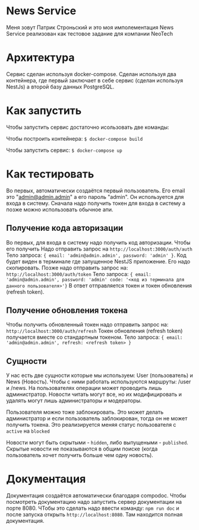 # News Service
Меня зовут Патрик Строньский и это моя имполементация News Service реализован как тестовое задание для компании NeoTech

# Архитектура
Сервис сделан используя docker-compose. Сделан используя два контейнера, где первый заключает в себе сервис (сделан используя NestJs) а второй базу данных PostgreSQL. 

# Как запустить
Чтобы запустить сервис достаточно исользовать две команды:

Чтобы построить контейнера:
```$ docker-compose build```

Чтобы запустить сервис:
```$ docker-compose up```

# Как тестировать
Во первых, автоматически создаётся первый пользователь. Его email это "admin@admin.admin" а его пароль "admin". Он используется для входа в систему. Сначала надо получить токен для входа в систему а позже можно использовать обычное апи.

## Получение кода авторизации
Во первых, для входа в систему надо получить код авторизации. Чтобы его получить Надо отправить запрос на `http://localhost:3000/auth/auth`
Тело запроса: `{ email: 'admin@admin.admin', password: 'admin' }`. Код будет виден в терминале где запущенное NestJS приложение. Его надо скопировать. Позже надо отправить запрос на: `http://localhost:3000/auth/token`
Тело запроса: `{ email: 'admin@admin.admin', password: 'admin' code: '<код из терминала для данного пользователя>'}`
В ответ отправляется токен и токен обновления (refresh token).

## Получение обновления токена
Чтобы получить обновленный токен надо отправить запрос на: `http://localhost:3000/auth/refresh`
Токен обновления (refresh token) получается вместе со стандартным токеном.
Тело запроса: `{ email: 'admin@admin.admin', refresh: <refresh token> }`

## Сущности
У нас есть две сущности которые мы используем: User (пользователь) и News (Новость). Чтобы с ними работать используются маршруты: /user и /news. На пользователях операции может проводить лишь администратор. Новости читать могут все, но их модифицировать и удалять могут лишь администраторы и модераторы.

Пользователя можно тоже заблокировать. Это может делать администратор и если пользователь заблокирован, тогда он не может получить токена. Это реализируется меняя статус пользователя с `active` на `blocked`

Новости могут быть скрытыми - `hidden`, либо выпущеными - `published`. Скрытые новости не показываются в общим поиске (когда пользователь хочет получить больше чем одну новость).

# Документация
Документация создаётся автоматически благодаря compodoc. Чтобы посмотреть документацию надо запустить сервер документации на порте 8080. ЧТобы это сделать надо ввести команду: `npm run doc` и после запуска открыть `http://localhost:8080`. Там находится полная документация.
